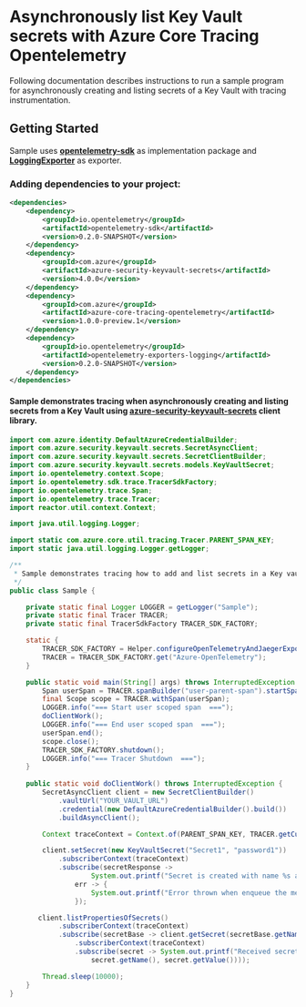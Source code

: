 # Asynchronously list Key Vault secrets with Azure Core Tracing Opentelemetry
 
Following documentation describes instructions to run a sample program for asynchronously creating and listing secrets of a Key Vault with tracing instrumentation.

## Getting Started
Sample uses **[opentelemetry-sdk][opentelemetry_sdk]** as implementation package and **[LoggingExporter][logging_exporter]** as exporter.
### Adding dependencies to your project:
```xml
<dependencies>
    <dependency>
        <groupId>io.opentelemetry</groupId>
        <artifactId>opentelemetry-sdk</artifactId>
        <version>0.2.0-SNAPSHOT</version>
    </dependency>
    <dependency>
        <groupId>com.azure</groupId>
        <artifactId>azure-security-keyvault-secrets</artifactId>
        <version>4.0.0</version>
    </dependency>
    <dependency>
        <groupId>com.azure</groupId>
        <artifactId>azure-core-tracing-opentelemetry</artifactId>
        <version>1.0.0-preview.1</version>
    </dependency>
    <dependency>
        <groupId>io.opentelemetry</groupId>
        <artifactId>opentelemetry-exporters-logging</artifactId>
        <version>0.2.0-SNAPSHOT</version>
    </dependency>
</dependencies>
```

#### Sample demonstrates tracing when asynchronously creating and listing secrets from a Key Vault using [azure-security-keyvault-secrets][azure_keyvault_secrets] client library.
```java
import com.azure.identity.DefaultAzureCredentialBuilder;
import com.azure.security.keyvault.secrets.SecretAsyncClient;
import com.azure.security.keyvault.secrets.SecretClientBuilder;
import com.azure.security.keyvault.secrets.models.KeyVaultSecret;
import io.opentelemetry.context.Scope;
import io.opentelemetry.sdk.trace.TracerSdkFactory;
import io.opentelemetry.trace.Span;
import io.opentelemetry.trace.Tracer;
import reactor.util.context.Context;

import java.util.logging.Logger;

import static com.azure.core.util.tracing.Tracer.PARENT_SPAN_KEY;
import static java.util.logging.Logger.getLogger;

/**
 * Sample demonstrates tracing how to add and list secrets in a Key vault with tracing enabled with a Logging Exporter.
 */
public class Sample {

    private static final Logger LOGGER = getLogger("Sample");
    private static final Tracer TRACER;
    private static final TracerSdkFactory TRACER_SDK_FACTORY;

    static {
        TRACER_SDK_FACTORY = Helper.configureOpenTelemetryAndJaegerExporter(LOGGER);
        TRACER = TRACER_SDK_FACTORY.get("Azure-OpenTelemetry");
    }

    public static void main(String[] args) throws InterruptedException {
        Span userSpan = TRACER.spanBuilder("user-parent-span").startSpan();
        final Scope scope = TRACER.withSpan(userSpan);
        LOGGER.info("=== Start user scoped span  ===");
        doClientWork();
        LOGGER.info("=== End user scoped span  ===");
        userSpan.end();
        scope.close();
        TRACER_SDK_FACTORY.shutdown();
        LOGGER.info("=== Tracer Shutdown  ===");
    }
    
    public static void doClientWork() throws InterruptedException {
        SecretAsyncClient client = new SecretClientBuilder()
            .vaultUrl("YOUR_VAULT_URL")
            .credential(new DefaultAzureCredentialBuilder().build())
            .buildAsyncClient();

        Context traceContext = Context.of(PARENT_SPAN_KEY, TRACER.getCurrentSpan());

        client.setSecret(new KeyVaultSecret("Secret1", "password1"))
            .subscriberContext(traceContext)
            .subscribe(secretResponse ->
                    System.out.printf("Secret is created with name %s and value %s %n", secretResponse.getName(), secretResponse.getValue()),
                err -> {
                    System.out.printf("Error thrown when enqueue the message. Error message: %s%n", err.getMessage());
                });

       client.listPropertiesOfSecrets()
            .subscriberContext(traceContext)
            .subscribe(secretBase -> client.getSecret(secretBase.getName())
                .subscriberContext(traceContext)
                .subscribe(secret -> System.out.printf("Received secret with name %s and value %s%n",
                    secret.getName(), secret.getValue())));

        Thread.sleep(10000);
    }
}
```

<!-- Links -->
[azure_keyvault_secrets]: https://mvnrepository.com/artifact/com.azure/azure-security-keyvault-secrets
[opentelemetry_sdk]: https://github.com/open-telemetry/opentelemetry-java/tree/master/sdk
[logging_exporter]: https://github.com/open-telemetry/opentelemetry-java/tree/master/exporters/logging

